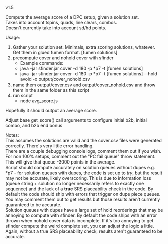 v1.5

Compute the average score of a DPC setup, given a solution set.  
Takes into account tspins, quads, line clears, combos.  
Doesn't currently take into account sd/hd points.

Usage:
1) Gather your solution set. Minimals, extra scoring solutions, whatever. Get them in glued fumen format. [fumen solutions]
2) precompute cover and nohold cover with sfinder
    - Example commands:
    - java -jar sfinder.jar cover -d 180 -p *p7 -t [fumen solutions]
    - java -jar sfinder.jar cover -d 180 -p *p7 -t [fumen solutions] --hold avoid -o output/cover_nohold.csv
3) name them output/cover.csv and output/cover_nohold.csv and throw them in the same folder as this script
4) run script
    - node avg_score.js

Hopefully it should output an average score.

Adjust base get_score() call arguments to configure initial b2b, initial combo, and b2b end bonus

Notes:  
This assumes the solutions are valid and the cover.csv files were generated correctly. There's very little error handling.  
There are a couple debugging console logs, comment them out if you wish.  
For non 100% setups, comment out the "PC fail queue" throw statement. This will give that queue -3000 points in the average.  
Script should compute accurately on solution queues without dupes e.g. *p7 - for solution queues with dupes, the code is set up to _try_, but the result may not be accurate, likely overscoring. This is due to information loss (queue string + solution no longer necessarily refers to exactly one sequence) and the lack of a **true** SRS placeability check in the code. By default the code should ship with errors that trigger on dupe piece queues. You may comment them out to get results but those results aren’t currently guaranteed to be accurate.  
Solution queues with dupes have a large set of hold reorderings that may be annoying to compute with sfinder. By default the code ships with an error thrown when nohold cover data is incomplete. If it's too annoying to get sfinder compute the weird complete set, you can adjust the logic a little. Again, without a true SRS placeability check, results aren't guaranteed to be accurate.